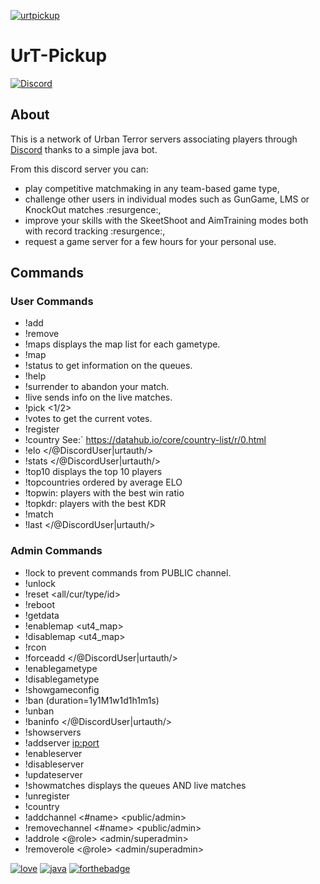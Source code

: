 [![urtpickup](https://i.imgur.com/f9DaZDT.png)](https://discord.gg/An8hxdM)

# UrT-Pickup
[![Discord](https://img.shields.io/discord/117622053061787657)](https://discord.gg/An8hxdM)


## About
This is a network of Urban Terror servers associating players through [Discord](https://discord.gg/An8hxdM) thanks to a simple java bot.

From this discord server you can:
- play competitive matchmaking in any team-based game type,
- challenge other users in individual modes such as GunGame, LMS or KnockOut matches :resurgence:,
- improve your skills with the SkeetShoot and AimTraining modes both with record tracking :resurgence:,
- request a game server for a few hours for your personal use.


## Commands

### User Commands
- !add <gametype>
- !remove <gametype>
- !maps displays the map list for each gametype.
- !map <gametype> <mapname>
- !status to get information on the queues.
- !help <command>
- !surrender to abandon your match.
- !live sends info on the live matches.
- !pick <1/2>
- !votes to get the current votes.
- !register <urtauth>
- !country <COUNTRY CODE> See:` <https://datahub.io/core/country-list/r/0.html>
- !elo </@DiscordUser|urtauth/>
- !stats </@DiscordUser|urtauth/>
- !top10 displays the top 10 players
- !topcountries ordered by average ELO
- !topwin: players with the best win ratio
- !topkdr: players with the best KDR
- !match <id>
- !last </@DiscordUser|urtauth/>


### Admin Commands

- !lock to prevent commands from PUBLIC channel.
- !unlock
- !reset <all/cur/type/id>
- !reboot
- !getdata <match id>
- !enablemap <ut4_map> <gametype>
- !disablemap <ut4_map> <gametype>
- !rcon <serverid> <rconstring>
- !forceadd <gamemode> </@DiscordUser|urtauth/>
- !enablegametype <name> <teamsize>
- !disablegametype <name>
- !showgameconfig <gametype>
- !ban <urtauth> <reason> <duration> (duration=1y1M1w1d1h1m1s)
- !unban <urtauth>
- !baninfo </@DiscordUser|urtauth/>
- !showservers
- !addserver <ip:port> <rcon> <region>
- !enableserver <id>
- !disableserver <id>
- !updateserver <id> <rcon>
- !showmatches displays the queues AND live matches
- !unregister <urtauth>
- !country <urtauth> <COUNTRY CODE>
- !addchannel <#name> <public/admin>
- !removechannel <#name> <public/admin>
- !addrole <@role> <admin/superadmin>
- !removerole <@role> <admin/superadmin>


[![love](https://forthebadge.com/images/badges/built-with-love.svg)](https://forthebadge.com) [![java](https://forthebadge.com/images/badges/made-with-java.svg)](https://forthebadge.com) [![forthebadge](https://forthebadge.com/images/badges/powered-by-black-magic.svg)](https://forthebadge.com) 
